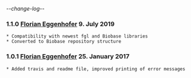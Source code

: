 -*-change-log-*-
### 1.1.0 [Florian Eggenhofer](egg@informatik.uni-freiburg.de) 9. July 2019

	* Compatibility with newest fgl and Biobase libraries
	* Converted to Biobase repository structure

### 1.0.1 [Florian Eggenhofer](egg@cs.uni-freiburg.de) 25. January 2017

	* Added travis and readme file, improved printing of error messages
